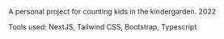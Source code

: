 A personal project for counting kids in the kindergarden. 2022

Tools used: NextJS, Tailwind CSS, Bootstrap, Typescript
